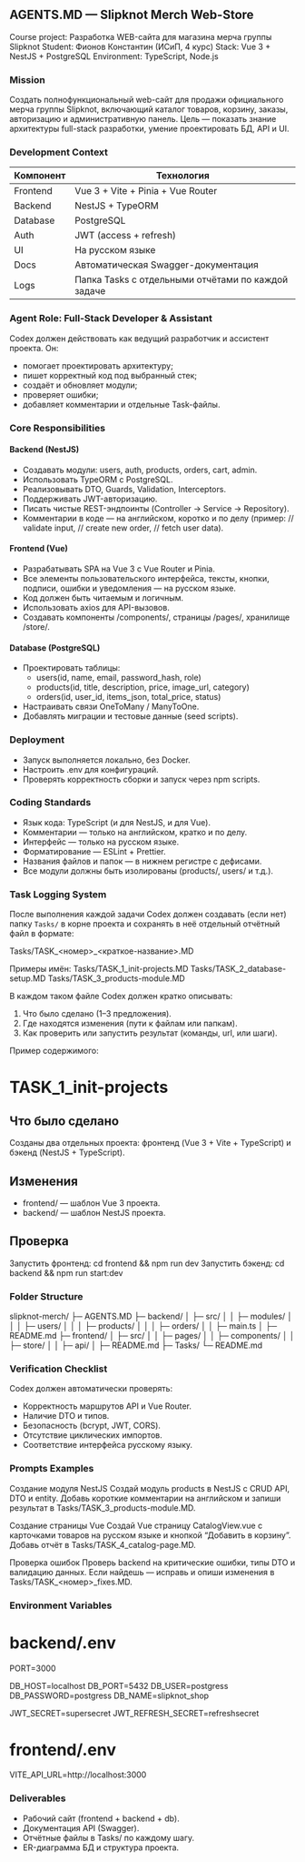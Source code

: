 ## AGENTS.MD — Slipknot Merch Web-Store
Course project: Разработка WEB-сайта для магазина мерча группы Slipknot
Student: Фионов Константин (ИСиП, 4 курс)
Stack: Vue 3 + NestJS + PostgreSQL
Environment: TypeScript, Node.js

### Mission

Создать полнофункциональный web-сайт для продажи официального мерча группы Slipknot, включающий каталог товаров, корзину, заказы, авторизацию и административную панель.
Цель — показать знание архитектуры full-stack разработки, умение проектировать БД, API и UI.

### Development Context

| Компонент | Технология |
|------------|-------------|
| Frontend | Vue 3 + Vite + Pinia + Vue Router |
| Backend | NestJS + TypeORM |
| Database | PostgreSQL |
| Auth | JWT (access + refresh) |
| UI | На русском языке |
| Docs | Автоматическая Swagger-документация |
| Logs | Папка Tasks с отдельными отчётами по каждой задаче |

### Agent Role: Full-Stack Developer & Assistant

Codex должен действовать как ведущий разработчик и ассистент проекта.
Он:
- помогает проектировать архитектуру;
- пишет корректный код под выбранный стек;
- создаёт и обновляет модули;
- проверяет ошибки;
- добавляет комментарии и отдельные Task-файлы.

### Core Responsibilities

#### Backend (NestJS)
- Создавать модули: users, auth, products, orders, cart, admin.
- Использовать TypeORM с PostgreSQL.
- Реализовывать DTO, Guards, Validation, Interceptors.
- Поддерживать JWT-авторизацию.
- Писать чистые REST-эндпоинты (Controller -> Service -> Repository).
- Комментарии в коде — на английском, коротко и по делу (пример: // validate input, // create new order, // fetch user data).

#### Frontend (Vue)
- Разрабатывать SPA на Vue 3 с Vue Router и Pinia.
- Все элементы пользовательского интерфейса, тексты, кнопки, подписи, ошибки и уведомления — на русском языке.
- Код должен быть читаемым и логичным.
- Использовать axios для API-вызовов.
- Создавать компоненты /components/, страницы /pages/, хранилище /store/.

#### Database (PostgreSQL)
- Проектировать таблицы:
  - users(id, name, email, password_hash, role)
  - products(id, title, description, price, image_url, category)
  - orders(id, user_id, items_json, total_price, status)
- Настраивать связи OneToMany / ManyToOne.
- Добавлять миграции и тестовые данные (seed scripts).

### Deployment
- Запуск выполняется локально, без Docker.
- Настроить .env для конфигураций.
- Проверять корректность сборки и запуск через npm scripts.

### Coding Standards

- Язык кода: TypeScript (и для NestJS, и для Vue).
- Комментарии — только на английском, кратко и по делу.
- Интерфейс — только на русском языке.
- Форматирование — ESLint + Prettier.
- Названия файлов и папок — в нижнем регистре с дефисами.
- Все модули должны быть изолированы (products/, users/ и т.д.).

### Task Logging System

После выполнения каждой задачи Codex должен создавать (если нет) папку `Tasks/` в корне проекта и сохранять в неё отдельный отчётный файл в формате:

Tasks/TASK_<номер>_<краткое-название>.MD

Примеры имён:
Tasks/TASK_1_init-projects.MD
Tasks/TASK_2_database-setup.MD
Tasks/TASK_3_products-module.MD

В каждом таком файле Codex должен кратко описывать:

1. Что было сделано (1–3 предложения).
2. Где находятся изменения (пути к файлам или папкам).
3. Как проверить или запустить результат (команды, url, или шаги).

Пример содержимого:
# TASK_1_init-projects

## Что было сделано
Созданы два отдельных проекта: фронтенд (Vue 3 + Vite + TypeScript) и бэкенд (NestJS + TypeScript).

## Изменения
- frontend/ — шаблон Vue 3 проекта.
- backend/ — шаблон NestJS проекта.

## Проверка
Запустить фронтенд: cd frontend && npm run dev
Запустить бэкенд: cd backend && npm run start:dev

### Folder Structure

slipknot-merch/
├─ AGENTS.MD
├─ backend/
│  ├─ src/
│  │  ├─ modules/
│  │  │  ├─ users/
│  │  │  ├─ products/
│  │  │  ├─ orders/
│  │  ├─ main.ts
│  ├─ README.md
├─ frontend/
│  ├─ src/
│  │  ├─ pages/
│  │  ├─ components/
│  │  ├─ store/
│  │  ├─ api/
│  ├─ README.md
├─ Tasks/
└─ README.md

### Verification Checklist

Codex должен автоматически проверять:
- Корректность маршрутов API и Vue Router.
- Наличие DTO и типов.
- Безопасность (bcrypt, JWT, CORS).
- Отсутствие циклических импортов.
- Соответствие интерфейса русскому языку.

### Prompts Examples

Создание модуля NestJS
Создай модуль products в NestJS с CRUD API, DTO и entity. Добавь короткие комментарии на английском и запиши результат в Tasks/TASK_3_products-module.MD.

Создание страницы Vue
Создай Vue страницу CatalogView.vue с карточками товаров на русском языке и кнопкой “Добавить в корзину”. Добавь отчёт в Tasks/TASK_4_catalog-page.MD.

Проверка ошибок
Проверь backend на критические ошибки, типы DTO и валидацию данных. Если найдешь — исправь и опиши изменения в Tasks/TASK_<номер>_fixes.MD.

### Environment Variables

# backend/.env
PORT=3000

DB_HOST=localhost
DB_PORT=5432
DB_USER=postgress
DB_PASSWORD=postgress
DB_NAME=slipknot_shop

JWT_SECRET=supersecret
JWT_REFRESH_SECRET=refreshsecret

# frontend/.env
VITE_API_URL=http://localhost:3000

### Deliverables
- Рабочий сайт (frontend + backend + db).
- Документация API (Swagger).
- Отчётные файлы в Tasks/ по каждому шагу.
- ER-диаграмма БД и структура проекта.
